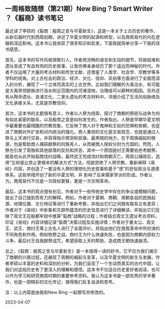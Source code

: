 ## 一周格致随想（第21期）New Bing？Smart Writer ？《翦商》读书笔记

最近读了李硕的《翦商：殷周之变与华夏新生》，这是一本关于上古历史的著作，从新石器时代到西周初期，讲述了华夏文明的起源和转型，以及商周易代的内在逻辑和深远影响。这本书让我收获了很多知识和启发，下面我就简单分享一下我的读书感受。

首先，这本书的写作风格很吸引人，作者用流畅的语言和生动的细节，将故纸堆和遗址变成了有血有肉的历史故事，让我仿佛亲身经历了那个遥远而神秘的时代。作者不仅运用了大量的考古材料和传世文献，还借鉴了人类学、社会学、宗教学等多学科的视角，对上古社会的政治、经济、文化、信仰、风俗等方面进行了全面而深入的分析，展现了一个立体而真实的上古世界。比如我们理解的大禹治水，有可能是大禹带领部族进行洛水附近范围内的河滩湿地，治理成可以耕种的稻田。另外还有从陶寺遗址、良渚文化、二里头遗址的考古材料中，详细介绍了生活风俗脉络及文化承接关系，尤其是宗教信仰。

其次，这本书的主题很有意义，作者以人祭为线索，探讨了商朝的祭祀与战争为何有如此紧密的联系，以及殷周之变是如何发生的。作者指出，人祭是早期华夏文明中最重要也最残酷的宗教现象，它反映了商人对于鬼神和王权的恐惧和依赖，也促进了商朝对外扩张和对内统治的强化。商人重视的文化是交易观念，也就是通过人祭与上天进行交易，并获得指示预测和安康。最黑暗的地方，在于周族崛起的根源，也是帮助商人捕获献祭的同族羌人，从而被商人授权分封为方国的。然而，人祭也引发了周族和其他部落的反抗和厌恶，其中一个原因是纣王需要伯邑考献祭，姬昌也从此开始翦商伐纣战略，最终武王完成伐纣和商朝灭亡。周周公辅政后，选择“忘却是比禁止更根本的解决方式”方法，彻底禁绝了人祭宗教，重新阐释《易经》内容，并创造了一套没有人祭的理想化历史叙事和基于“德”的世俗政治与道德体系。这些举措开创了新的华夏文明，并  影响了后来儒家学派的形成。作者认为，商周易代不仅是一次政权更替，更是一次文明革命。

最后，这本书的观点很有创见，作者对于一些传统史学中存在的争议或模糊问题，提出了自己独到而有力的解释。例如，作者对于夏朝、商朝、周朝各自的民族起源、地理位置、文化特征等进行了重新考察，并指出它们之间既有联系又有差异；作者对于《易经》中卦象和爻辞所蕴含的历史信息进行了详细解读，并指出它们反映了周文王在殷都牢狱中推算“翦商”战略的过程；作者结合周文王遗址考古资料，印证《易经》内容详细记录“翦商”决策过程及实施详情；作者对于姜太公、周文王、武王、商纣王等上古名人进行了全面评价，并指出他们在商周革命中所扮演的不同角色和作用。例如牧野之战，商纣王为什么快速失败，也是因为商朝内部权力斗争，最后纣王自我献祭诅咒，希望获取上天的帮助，造成商王朝快速崩溃。

总之，《翦商：殷周之变与华夏新生》是一本值得一读的好书，它不仅为我们揭示了商朝的兴衰过程，还展现了周朝的崛起与变革，以及华夏文明的新生与发展。作者李硕以丰富的史料和深刻的分析，为我们呈现了一个生动而真实的古代中国，让我们对这段历史有了更深入的理解和感悟。这本书不仅适合历史爱好者阅读，也可以作为学习和研究商周时期的重要参考资料。我认为这本书是一部优秀的学术著作，也是一部精彩的文化传记，值得我们反复品读和思考。

注：以上内容是由我和New Bing 一起撰写并修改的。

2023-04-07

